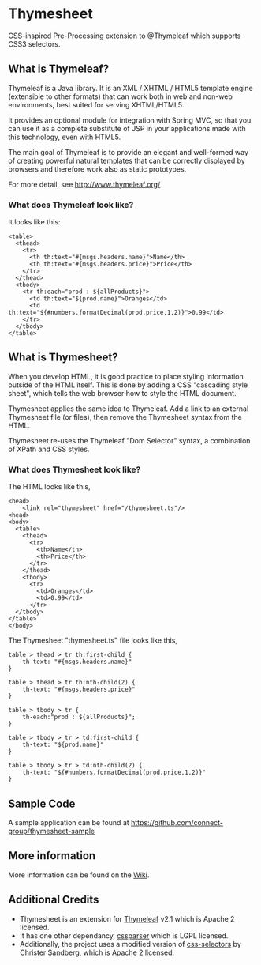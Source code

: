 # Thymesheet

CSS-inspired Pre-Processing extension to @Thymeleaf which supports CSS3 selectors.


## What is Thymeleaf?
Thymeleaf is a Java library. It is an XML / XHTML / HTML5 template engine (extensible to other formats) that can work both in web and non-web environments, best suited for serving XHTML/HTML5.

It provides an optional module for integration with Spring MVC, so that you can use it as a complete substitute of JSP in your applications made with this technology, even with HTML5.

The main goal of Thymeleaf is to provide an elegant and well-formed way of creating powerful natural templates that can be correctly displayed by browsers and therefore work also as static prototypes. 

For more detail, see http://www.thymeleaf.org/

### What does Thymeleaf look like?
It looks like this:

    <table>
      <thead>
        <tr>
          <th th:text="#{msgs.headers.name}">Name</th>
          <th th:text="#{msgs.headers.price}">Price</th>
        </tr>
      </thead>
      <tbody>
        <tr th:each="prod : ${allProducts}">
          <td th:text="${prod.name}">Oranges</td>
          <td th:text="${#numbers.formatDecimal(prod.price,1,2)}">0.99</td>
        </tr>
      </tbody>
    </table>

## What is Thymesheet?
When you develop HTML, it is good practice to place styling information outside of the HTML itself.
This is done by adding a CSS "cascading style sheet", which tells the web browser how to style the HTML document.

Thymesheet applies the same idea to Thymeleaf.  Add a link to an external Thymesheet file (or files), then remove the Thymesheet syntax from the HTML.

Thymesheet re-uses the Thymeleaf "Dom Selector" syntax, a combination of XPath and CSS styles.

### What does Thymesheet look like?
The HTML looks like this,

    <head>
        <link rel="thymesheet" href="/thymesheet.ts"/>
    <head>
    <body>
      <table>
        <thead>
          <tr>
            <th>Name</th>
            <th>Price</th>
          </tr>
        </thead>
        <tbody>
          <tr>
            <td>Oranges</td>
            <td>0.99</td>
          </tr>
      </tbody>
    </table>
    </body>

The Thymesheet "thymesheet.ts" file looks like this,

    table > thead > tr th:first-child {
        th-text: "#{msgs.headers.name}"
    }
    
    table > thead > tr th:nth-child(2) {
        th-text: "#{msgs.headers.price}"
    }
    
    table > tbody > tr {
	    th-each:"prod : ${allProducts}";
    }
    
    table > tbody > tr > td:first-child {
        th-text: "${prod.name}"
    }
    
    table > tbody > tr > td:nth-child(2) {
        th-text: "${#numbers.formatDecimal(prod.price,1,2)}"
    }

    
## Sample Code
A sample application can be found at https://github.com/connect-group/thymesheet-sample

## More information
More information can be found on the [Wiki](https://github.com/connect-group/thymesheet/wiki).

## Additional Credits
- Thymesheet is an extension for [Thymeleaf](http://www.thymeleaf.org/) v2.1 which is Apache 2 licensed.
- It has one other dependancy, [cssparser](http://cssparser.sourceforge.net/) which is LGPL licensed.
- Additionally, the project uses a modified version of [css-selectors](https://github.com/chrsan/css-selectors) by Christer Sandberg, which is Apache 2 licensed.
